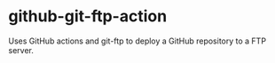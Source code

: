 # github-git-ftp-action
Uses GitHub actions and git-ftp to deploy a GitHub repository to a FTP server.
